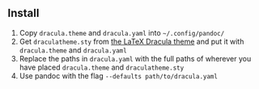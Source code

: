 ## Install

1. Copy `dracula.theme` and `dracula.yaml` into `~/.config/pandoc/`
2. Get `draculatheme.sty` from [the LaTeX Dracula
   theme](https://draculatheme.com/latex) and put it with `dracula.theme` and
   `dracula.yaml`
3. Replace the paths in `dracula.yaml` with the full paths of wherever you have
   placed `dracula.theme` and `draculatheme.sty`
4. Use pandoc with the flag `--defaults path/to/dracula.yaml`
